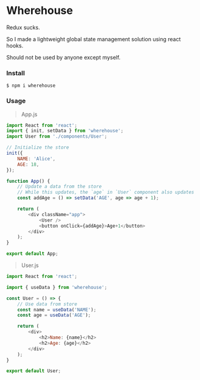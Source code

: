 # Wherehouse

Redux sucks.

So I made a lightweight global state management solution using react hooks.

Should not be used by anyone except myself.

### Install

```
$ npm i wherehouse
```

### Usage

> App.js

```javascript
import React from 'react';
import { init, setData } from 'wherehouse';
import User from './components/User';

// Initialize the store
init({
	NAME: 'Alice',
	AGE: 18,
});

function App() {
	// Update a data from the store
	// While this updates, the `age` in `User` component also updates
	const addAge = () => setData('AGE', age => age + 1);

	return (
		<div className="app">
			<User />
			<button onClick={addAge}>Age+1</button>
		</div>
	);
}

export default App;
```

> User.js
```javascript
import React from 'react';

import { useData } from 'wherehouse';

const User = () => {
	// Use data from store
	const name = useData('NAME');
	const age = useData('AGE');

	return (
		<div>
			<h2>Name: {name}</h2>
			<h2>Age: {age}</h2>
		</div>
	);
}

export default User;
```